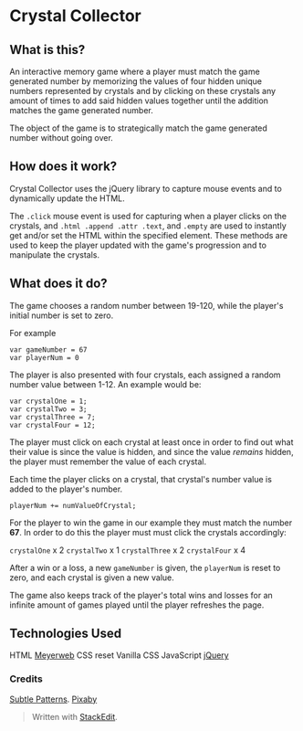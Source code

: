 # Crystal Collector

## What is this?

 An interactive memory game where a player must match the game generated number by memorizing the values of four hidden unique numbers represented by crystals and by clicking on these crystals any amount of times to add said hidden values together until the addition matches the game generated number.

 The object of the game is to strategically match the game generated number  without going over.
 
## How does it work?

Crystal Collector uses the jQuery library to capture mouse events and to dynamically update the HTML. 

The `.click` mouse event is used for capturing when a player clicks on the crystals, and `.html .append .attr .text`, and `.empty` are used to instantly get and/or set the HTML within the specified element. These methods are used to keep the player updated with the game's progression and to manipulate the crystals.


## What does it do?

The game chooses a random number between 19-120, while the player's initial number is set to zero.

For example

 ```
 var gameNumber = 67
 var playerNum = 0
 ```

The player is also presented with four crystals, each assigned a random number value between 1-12. An example would be:
```
var crystalOne = 1;
var crystalTwo = 3;
var crystalThree = 7;
var crystalFour = 12;
```

The player must click on each crystal at least once in order to find out what their value is since the value is hidden, and since the value *remains* hidden, the player must remember the value of each crystal. 

Each time the player clicks on a crystal, that crystal's number value is added to the player's number.

`playerNum += numValueOfCrystal;` 

For the player to win the game in our example they must match the number **67**. In order to do this the player must must click the crystals accordingly:

`crystalOne` x 2
`crystalTwo` x 1
`crystalThree`  x 2
`crystalFour` x 4

 
After a win or a loss,  a  new `gameNumber` is given, the `playerNum` is reset to zero, and each crystal is given a new value. 

The game also keeps track of the player's total wins and losses for an infinite amount of games played until the player refreshes the page.


## Technologies Used
HTML
[Meyerweb](http://meyerweb.com/eric/tools/css/reset/) CSS reset 
Vanilla CSS
JavaScript
[jQuery](https://jquery.com/)

  ### Credits

[Subtle Patterns](https://www.subtlepatterns.com).
[Pixaby](http://www.pixabay.com)




> Written with [StackEdit](https://stackedit.io/).